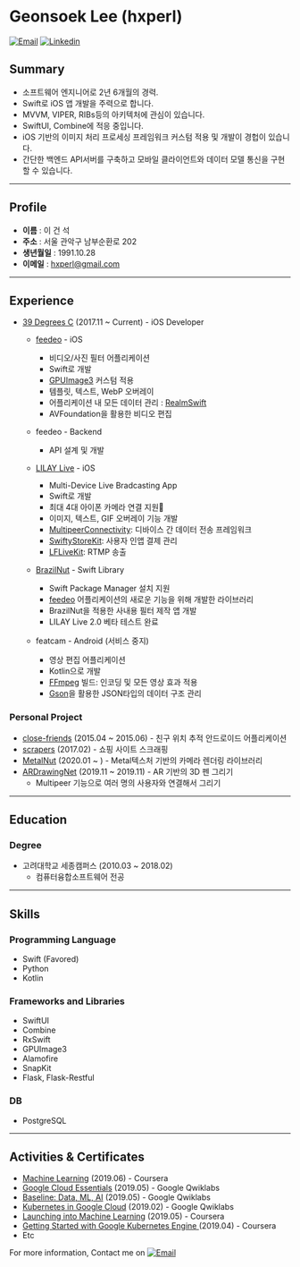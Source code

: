 # Geonsoek Lee (hxperl)

<a href="mailto:hxperl@gmail.com">![Email](https://img.shields.io/badge/email-hxperl@gmail.com-ea4335.svg)</a>
<a href="https://www.linkedin.com/in/geon-seok-lee-50ab48141/">![Linkedin](https://img.shields.io/badge/linkedin-hxperl-0077b5.svg)</a>

## Summary
- 소프트웨어 엔지니어로 2년 6개월의 경력.
- Swift로 iOS 앱 개발을 주력으로 합니다.
- MVVM, VIPER, RIBs등의 아키텍처에 관심이 있습니다.
- SwiftUI, Combine에 적응 중입니다.
- iOS 기반의 이미지 처리 프로세싱 프레임워크 커스텀 적용 및 개발이 경헙이 있습니다.
- 간단한 백엔드 API서버를 구축하고 모바일 클라이언트와 데이터 모델 통신을 구현할 수 있습니다.

----

## Profile
* **이름** : 이 건 석
* **주소** : 서울 관악구 남부순환로 202
* **생년월일** : 1991.10.28
* **이메일** : hxperl@gmail.com
----

## Experience
- [39 Degrees C](http://39degreesc.com//) (2017.11 ~ Current) - iOS Developer
    - [feedeo](https://apps.apple.com/us/app/feedeo-using-fancy-template/id1482728082?l=en&ls=1) - iOS
      - 비디오/사진 필터 어플리케이션
      - Swift로 개발
      - [GPUImage3](https://github.com/BradLarson/GPUImage3) 커스텀 적용
      - 템플릿, 텍스트, WebP 오버레이
      - 어플리케이션 내 모든 데이터 관리 : [RealmSwift](https://realm.io/docs/swift/latest/)
      - AVFoundation을 활용한 비디오 편집

    - feedeo - Backend
      - API 설계 및 개발
    - [LILAY Live](https://apps.apple.com/us/app/lilay-mobile-live-streaming/id1444002902?l=ko&ls=1) - iOS
      - Multi-Device Live Bradcasting App
      - Swift로 개발
      - 최대 4대 아이폰 카메라 연결 지원
      - 이미지, 텍스트, GIF 오버레이 기능 개발
      - [MultipeerConnectivity](https://developer.apple.com/documentation/multipeerconnectivity): 디바이스 간 데이터 전송 프레임워크
      - [SwiftyStoreKit](https://github.com/bizz84/SwiftyStoreKit): 사용자 인앱 결제 관리
      - [LFLiveKit](https://github.com/LaiFengiOS/LFLiveKit): RTMP 송출
    - [BrazilNut](https://github.com/hxperl/BrazilNut) - Swift Library
      - Swift Package Manager 설치 지원
      - [feedeo](https://apps.apple.com/us/app/feedeo-using-fancy-template/id1482728082?l=en&ls=1) 어플리케이션의 새로운 기능을 위해 개발한 라이브러리
      - BrazilNut을 적용한 사내용 필터 제작 앱 개발
      - LILAY Live 2.0 베타 테스트 완료
    - featcam - Android (서비스 중지)
      - 영상 편집 어플리케이션
      - Kotlin으로 개발
      - [FFmpeg](https://www.ffmpeg.org/) 빌드: 인코딩 및 모든 영상 효과 적용
      - [Gson](https://github.com/google/gson)을 활용한 JSON타입의 데이터 구조 관리

### Personal Project
- [close-friends](https://github.com/hxperl/close-friends) (2015.04 ~ 2015.06) - 친구 위치 추적 안드로이드 어플리케이션
- [scrapers](https://github.com/hxperl/scrapers) (2017.02) - 쇼핑 사이트 스크래핑
- [MetalNut](https://github.com/hxperl/MetalNut) (2020.01 ~ ) - Metal텍스처 기반의 카메라 렌더링 라이브러리 
- [ARDrawingNet](https://github.com/hxperl/ARDrawingNet) (2019.11 ~ 2019.11) - AR 기반의 3D 펜 그리기
    - Multipeer 기능으로 여러 명의 사용자와 연결해서 그리기

----

## Education
### Degree
- 고려대학교 세종캠퍼스 (2010.03 ~ 2018.02)
  - 컴퓨터융합소프트웨어 전공
----

## Skills

### Programming Language
- Swift (Favored)
- Python
- Kotlin

### Frameworks and Libraries
- SwiftUI
- Combine
- RxSwift
- GPUImage3
- Alamofire
- SnapKit
- Flask, Flask-Restful

### DB
- PostgreSQL

----

## Activities & Certificates
- [Machine Learning](https://www.coursera.org/account/accomplishments/verify/NF232N8AA2D7) (2019.06) - Coursera
- [Google Cloud Essentials](https://www.qwiklabs.com/public_profiles/a48e4bf4-6a4c-43be-a604-afd88dfa6335) (2019.05) - Google Qwiklabs
- [Baseline: Data, ML, AI](https://www.qwiklabs.com/public_profiles/a48e4bf4-6a4c-43be-a604-afd88dfa6335) (2019.05) - Google Qwiklabs
- [Kubernetes in Google Cloud](https://www.qwiklabs.com/public_profiles/a48e4bf4-6a4c-43be-a604-afd88dfa6335) (2019.02) - Google Qwiklabs
- [Launching into Machine Learning](https://www.coursera.org/account/accomplishments/verify/7KYVGBYW6D63) (2019.05) - Coursera
- [Getting Started with Google Kubernetes Engine
](https://www.coursera.org/account/accomplishments/verify/HT46KR5RUM8Z) (2019.04) - Coursera
- Etc


For more information, Contact me on <a href="mailto:hxperl@gmail.com">![Email](https://img.shields.io/badge/email-hxperl@gmail.com-ea4335.svg)</a>
